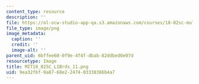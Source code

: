 ```yaml
---
content_type: resource
description: ''
file: https://ol-ocw-studio-app-qa.s3.amazonaws.com/courses/18-02sc-multivariable-calculus-fall-2010/9ea32f6f9a8768e2247403338386b4a7_MIT18_02SC_L1Brds_11.png
file_type: image/png
image_metadata:
  caption: ''
  credit: ''
  image-alt: ''
parent_uid: 6bffee60-0f9e-4f4f-dbab-82ddbed0e07d
resourcetype: Image
title: MIT18_02SC_L1Brds_11.png
uid: 9ea32f6f-9a87-68e2-2474-03338386b4a7
---
```

